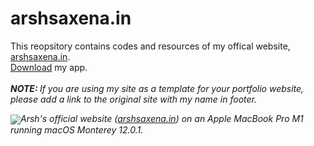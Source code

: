 # arshsaxena.in
<p>
  This reopsitory contains codes and resources of my offical website, <a href="https://www.arshsaxena.in">arshsaxena.in</a>.
  <br>
  <a href="https://www.arshsaxena.in/pages/app">Download</a> my app.
  <br><br>
  <i>
    <b>NOTE: </b>If you are using my site as a template for your portfolio website, please add a link to the original site with my name in footer.
  </i>
</p>
<img align="center" src="https://raw.githubusercontent.com/arshsaxena/arshsaxena.in/main/repository-readme-resources/imgs/website-screenshot.png"><i>Arsh's official website (<a href="https://www.arshsaxena.in">arshsaxena.in</a>) on an Apple MacBook Pro M1 running macOS Monterey 12.0.1.</i>
